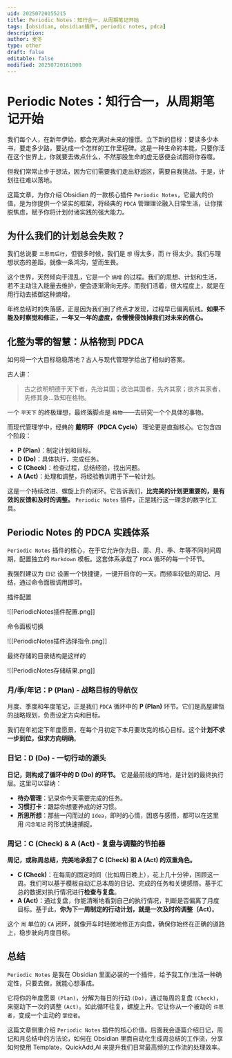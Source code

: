 ```yaml
---
uid: 20250720155215
title: Periodic Notes：知行合一，从周期笔记开始
tags: [obsidian, obsidian插件, periodic notes, pdca]
description: 
author: 麦冬
type: other
draft: false
editable: false
modified: 20250720161000
---
```


# Periodic Notes：知行合一，从周期笔记开始

我们每个人，在新年伊始，都会充满对未来的憧憬。立下新的目标：要读多少本书，要走多少路，要达成一个怎样的工作里程碑。这是一种生命的本能，只要你活在这个世界上，你就要去做点什么，不然那股生命的虚无感便会试图将你吞噬。

但我们常常止步于想法，因为它们需要我们走出舒适区，需要自我挑战。于是，计划往往难以落地。

这篇文章，为你介绍 Obsidian 的一款核心插件 `Periodic Notes`，它最大的价值，是为你提供一个坚实的框架，将经典的 `PDCA` 管理理论融入日常生活，让你摆脱焦虑，赋予你将计划付诸实践的强大能力。

## 为什么我们的计划总会失败？

我们总说要 `三思而后行`，但很多时候，我们是 `想` 得太多，而 `行` 得太少。我们与理想状态的差距，就像一条鸿沟，望而生畏。

这个世界，天然倾向于混乱，它是一个 `熵增` 的过程。我们的思想、计划和生活，若不主动注入能量去维护，便会逐渐滑向无序。而我们活着，很大程度上，就是在用行动去抵御这种熵增。

年终总结时的失落感，正是因为我们到了终点才发现，过程早已偏离航线。**如果不能及时察觉和修正，一年又一年的虚度，会慢慢侵蚀掉我们对未来的信心。**

## 化整为零的智慧：从格物到 PDCA

如何将一个大目标稳稳落地？古人与现代管理学给出了相似的答案。

古人讲：

> 古之欲明明德于天下者，先治其国；欲治其国者，先齐其家；欲齐其家者，先修其身…致知在格物。

一个 `平天下` 的终极理想，最终落脚点是 `格物`——去研究一个个具体的事物。

而现代管理学中，经典的 **戴明环（PDCA Cycle）** 理论更是直指核心。它包含四个阶段：

- **P (Plan)**：制定计划和目标。
- **D (Do)**：具体执行，完成任务。
- **C (Check)**：检查过程，总结经验，找出问题。
- **A (Act)**：处理和调整，将经验教训用于下一轮计划。

这是一个持续改进、螺旋上升的闭环。它告诉我们，**比完美的计划更重要的，是有效的反馈和及时的调整。** `Periodic Notes` 插件，正是践行这一理念的数字化工具。

## Periodic Notes 的 PDCA 实践体系

`Periodic Notes` 插件的核心，在于它允许你为日、周、月、季、年等不同时间周期，配置独立的 `Markdown` 模板。这套体系承载了 `PDCA` 循环的每一个环节。

我强烈建议为 `日记` 设置一个快捷键，一键开启你的一天。而频率较低的周记、月结，通过命令面板调用即可。

插件配置

![[PeriodicNotes插件配置.png]]

命令面板切换

![[PeriodicNotes插件选择指令.png]]

最终存储的目录结构是这样的

![[PeriodicNotes存储结果.png]]

### 月/季/年记：P (Plan) - 战略目标的导航仪

月度、季度和年度笔记，正是我们 `PDCA` 循环中的 **P (Plan)** 环节。它们是高屋建瓴的战略规划，负责设定方向和目标。

我们在年初定下年度愿景，在每个月初定下本月要攻克的核心目标。这个**计划不求一步到位，但求方向明确**。

### 日记：D (Do) - 一切行动的源头

**日记，则构成了循环中的 D (Do) 的环节。** 它是最前线的阵地，是计划的最终执行层。这里可以容纳：

- **待办管理**：记录你今天需要完成的任务。
- **习惯打卡**：跟踪你想要养成的好习惯。
- **所思所想**：那些一闪而过的 `Idea`，即时的心情，困惑与感悟，都可以在这里用 `闪念笔记` 的形式快速捕捉。

### 周记：C (Check) & A (Act) - 复盘与调整的节拍器

**周记，或称周总结，完美地承担了 C (Check) 和 A (Act) 的双重角色。**

- **C (Check)**：在每周的固定时间（比如周日晚上），花上几十分钟，回顾这一周。我们可以基于模板自动汇总本周的日记、完成的任务和关键感悟。基于汇总的数据对执行情况进行**检查与复盘**。
- **A (Act)**：通过复盘，你能清晰地看到自己的执行情况，判断是否偏离了月度目标。基于此，**你为下一周制定的行动计划，就是一次及时的调整（Act）**。

这个 `周` 单位的 `CA` 闭环，就像开车时轻微地修正方向盘，确保你始终在正确的道路上，稳步驶向月度目标。

## 总结

`Periodic Notes` 是我在 Obsidian 里面必装的一个插件，给予我工作/生活一种确定性，只要去做，就能心想事成。

它将你的年度愿景 `(Plan)`，分解为每日的行动 `(Do)`，通过每周的复盘 `(Check)`，来驱动下一次的调整 `(Act)`。如此循环往复，螺旋上升。它让你从一个被动的 `许愿者`，变成一个主动的 `掌控者`。

这篇文章侧重介绍 `Periodic Notes` 插件的核心价值。后面我会逐篇介绍日记，周记和月总结中的方法论，如何在 Obsidian 里面自动化生成周总结的工作流，分享如何使用 Template，QuickAdd,AI 来提升我们日常最高频的工作流的处理效率。
